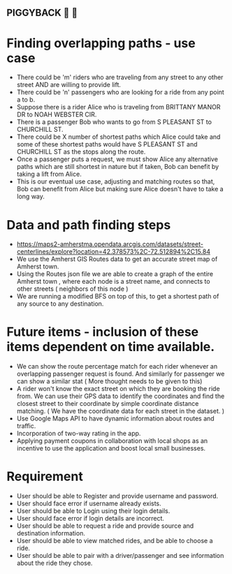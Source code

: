 ## PIGGYBACK   :blue_car: :pig:

# Finding overlapping paths - use case
* There could be 'm' riders who are traveling from any street to any other street AND are willing to provide lift.
* There could be 'n' passengers who are looking for a ride from any point a to b.
* Suppose there is a rider Alice who is traveling from BRITTANY MANOR DR to NOAH WEBSTER CIR.
* There is a passenger Bob who wants to go from S PLEASANT ST to CHURCHILL ST.
* There could be X number of shortest paths which Alice could take and some of these shortest paths would have S PLEASANT ST and CHURCHILL ST as the stops along the route.
* Once a passenger puts a request, we must show Alice any alternative paths which are still shortest in nature but if taken, Bob can benefit by taking a lift from Alice.
* This is our eventual use case, adjusting and matching routes so that, Bob can benefit from Alice but making sure Alice doesn't have to take a long way.


# Data and path finding steps
* https://maps2-amherstma.opendata.arcgis.com/datasets/street-centerlines/explore?location=42.378573%2C-72.512894%2C15.84
* We use the Amherst GIS Routes data to get an accurate street map of Amherst town.
* Using the Routes json file we are able to create a graph of the entire Amherst town , where each node is a street name, and connects to other streets ( neighbors of this node )
* We are running a modified BFS on top of this, to get a shortest path of any source to any destination.

# Future items - inclusion of these items dependent on time available.
* We can show the route percentage match for each rider whenever an overlapping passenger request is found. And similarly for passenger we can show a similar stat ( More thought needs to be given to this)
* A rider won't know the exact street on which they are booking the ride from. We can use their GPS data to identify the coordinates and find the closest street to their coordinate by simple coordinate distance matching. ( We have the coordinate data for each street in the dataset. )
* Use Google Maps API to have dynamic information about routes and traffic.
* Incorporation of two-way rating in the app.
* Applying payment coupons in collaboration with local shops as an incentive to use the application and boost local small businesses.

# Requirement
* User should be able to Register and provide username and password.
* User should face error if username already exists.
* User should be able to Login using their login details.
* User should face error if login details are incorrect.
* User should be able to request a ride and provide source and destination information.
* User should be able to view matched rides, and be able to choose a ride.
* User should be able to pair with a driver/passenger and see information about the ride they chose.
